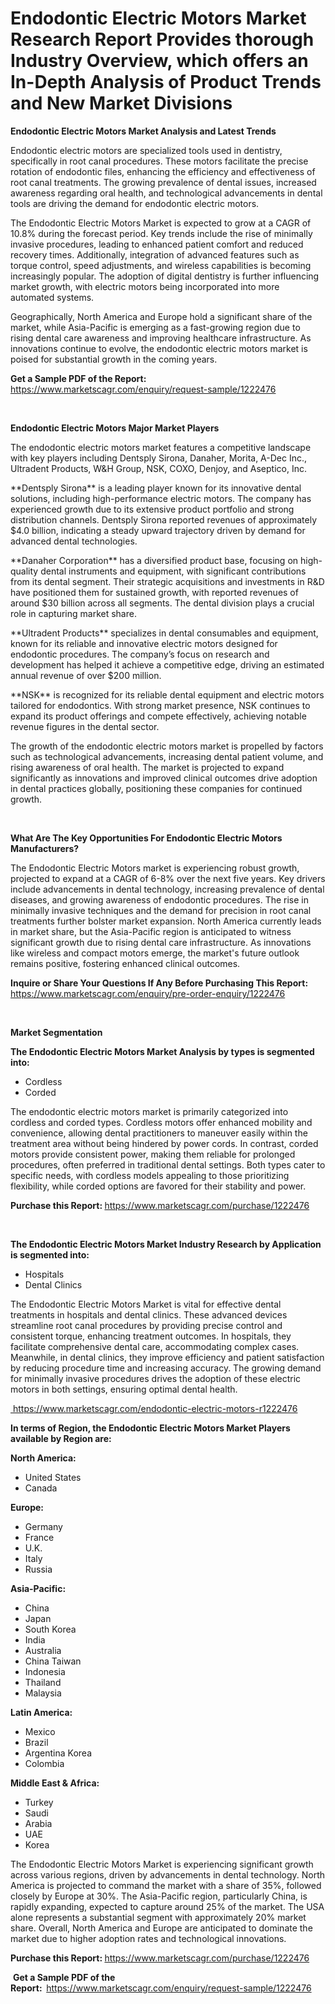<p><h1>Endodontic Electric Motors Market Research Report Provides thorough Industry Overview, which offers an In-Depth Analysis of Product Trends and New Market Divisions</h1></p><p><strong>Endodontic Electric Motors Market Analysis and Latest Trends</strong></p>
<p><p>Endodontic electric motors are specialized tools used in dentistry, specifically in root canal procedures. These motors facilitate the precise rotation of endodontic files, enhancing the efficiency and effectiveness of root canal treatments. The growing prevalence of dental issues, increased awareness regarding oral health, and technological advancements in dental tools are driving the demand for endodontic electric motors.</p><p>The Endodontic Electric Motors Market is expected to grow at a CAGR of 10.8% during the forecast period. Key trends include the rise of minimally invasive procedures, leading to enhanced patient comfort and reduced recovery times. Additionally, integration of advanced features such as torque control, speed adjustments, and wireless capabilities is becoming increasingly popular. The adoption of digital dentistry is further influencing market growth, with electric motors being incorporated into more automated systems. </p><p>Geographically, North America and Europe hold a significant share of the market, while Asia-Pacific is emerging as a fast-growing region due to rising dental care awareness and improving healthcare infrastructure. As innovations continue to evolve, the endodontic electric motors market is poised for substantial growth in the coming years.</p></p>
<p><strong>Get a Sample PDF of the Report:&nbsp;</strong> <a href="https://www.marketscagr.com/enquiry/request-sample/1222476?utm_campaign=2958&utm_medium=2&utm_source=Github&utm_content=ia&utm_term=16042025&utm_id=endodontic-electric-motors">https://www.marketscagr.com/enquiry/request-sample/1222476</a></p>
<p>&nbsp;</p>
<p><strong>Endodontic Electric Motors Major Market Players</strong></p>
<p><p>The endodontic electric motors market features a competitive landscape with key players including Dentsply Sirona, Danaher, Morita, A-Dec Inc., Ultradent Products, W&H Group, NSK, COXO, Denjoy, and Aseptico, Inc. </p><p>**Dentsply Sirona** is a leading player known for its innovative dental solutions, including high-performance electric motors. The company has experienced growth due to its extensive product portfolio and strong distribution channels. Dentsply Sirona reported revenues of approximately $4.0 billion, indicating a steady upward trajectory driven by demand for advanced dental technologies.</p><p>**Danaher Corporation** has a diversified product base, focusing on high-quality dental instruments and equipment, with significant contributions from its dental segment. Their strategic acquisitions and investments in R&D have positioned them for sustained growth, with reported revenues of around $30 billion across all segments. The dental division plays a crucial role in capturing market share.</p><p>**Ultradent Products** specializes in dental consumables and equipment, known for its reliable and innovative electric motors designed for endodontic procedures. The company’s focus on research and development has helped it achieve a competitive edge, driving an estimated annual revenue of over $200 million. </p><p>**NSK** is recognized for its reliable dental equipment and electric motors tailored for endodontics. With strong market presence, NSK continues to expand its product offerings and compete effectively, achieving notable revenue figures in the dental sector.</p><p>The growth of the endodontic electric motors market is propelled by factors such as technological advancements, increasing dental patient volume, and rising awareness of oral health. The market is projected to expand significantly as innovations and improved clinical outcomes drive adoption in dental practices globally, positioning these companies for continued growth.</p></p>
<p>&nbsp;</p>
<p><strong>What Are The Key Opportunities For Endodontic Electric Motors Manufacturers?</strong></p>
<p><p>The Endodontic Electric Motors market is experiencing robust growth, projected to expand at a CAGR of 6-8% over the next five years. Key drivers include advancements in dental technology, increasing prevalence of dental diseases, and growing awareness of endodontic procedures. The rise in minimally invasive techniques and the demand for precision in root canal treatments further bolster market expansion. North America currently leads in market share, but the Asia-Pacific region is anticipated to witness significant growth due to rising dental care infrastructure. As innovations like wireless and compact motors emerge, the market's future outlook remains positive, fostering enhanced clinical outcomes.</p></p>
<p><strong>Inquire or Share Your Questions If Any Before Purchasing This Report:</strong> <a href="https://www.marketscagr.com/enquiry/pre-order-enquiry/1222476?utm_campaign=2958&utm_medium=2&utm_source=Github&utm_content=ia&utm_term=16042025&utm_id=endodontic-electric-motors">https://www.marketscagr.com/enquiry/pre-order-enquiry/1222476</a></p>
<p>&nbsp;</p>
<p><strong>Market Segmentation</strong></p>
<p><strong>The Endodontic Electric Motors Market Analysis by types is segmented into:</strong></p>
<p><ul><li>Cordless</li><li>Corded</li></ul></p>
<p><p>The endodontic electric motors market is primarily categorized into cordless and corded types. Cordless motors offer enhanced mobility and convenience, allowing dental practitioners to maneuver easily within the treatment area without being hindered by power cords. In contrast, corded motors provide consistent power, making them reliable for prolonged procedures, often preferred in traditional dental settings. Both types cater to specific needs, with cordless models appealing to those prioritizing flexibility, while corded options are favored for their stability and power.</p></p>
<p><strong>Purchase this Report:&nbsp;</strong><a href="https://www.marketscagr.com/purchase/1222476?utm_campaign=2958&utm_medium=2&utm_source=Github&utm_content=ia&utm_term=16042025&utm_id=endodontic-electric-motors">https://www.marketscagr.com/purchase/1222476</a></p>
<p>&nbsp;</p>
<p><strong>The Endodontic Electric Motors Market Industry Research by Application is segmented into:</strong></p>
<p><ul><li>Hospitals</li><li>Dental Clinics</li></ul></p>
<p><p>The Endodontic Electric Motors Market is vital for effective dental treatments in hospitals and dental clinics. These advanced devices streamline root canal procedures by providing precise control and consistent torque, enhancing treatment outcomes. In hospitals, they facilitate comprehensive dental care, accommodating complex cases. Meanwhile, in dental clinics, they improve efficiency and patient satisfaction by reducing procedure time and increasing accuracy. The growing demand for minimally invasive procedures drives the adoption of these electric motors in both settings, ensuring optimal dental health.</p></p>
<p><a href="https://www.marketscagr.com/endodontic-electric-motors-r1222476?utm_campaign=2958&utm_medium=2&utm_source=Github&utm_content=ia&utm_term=16042025&utm_id=endodontic-electric-motors">&nbsp;https://www.marketscagr.com/endodontic-electric-motors-r1222476</a></p>
<p><strong>In terms of Region, the Endodontic Electric Motors Market Players available by Region are:</strong></p>
<p>
    <p> <strong> North America: </strong>
        <ul>
            <li>United States</li>
            <li>Canada</li>
        </ul>
        </p> 
    <p> <strong> Europe: </strong>
        <ul>
            <li>Germany</li>
            <li>France</li>
            <li>U.K.</li>
            <li>Italy</li>
            <li>Russia</li>
        </ul>
        </p> 
    <p> <strong> Asia-Pacific: </strong>
        <ul>
            <li>China</li>
            <li>Japan</li>
            <li>South Korea</li>
            <li>India</li>
            <li>Australia</li>
            <li>China Taiwan</li>
            <li>Indonesia</li>
            <li>Thailand</li>
            <li>Malaysia</li>
        </ul>
        </p> 
    <p> <strong> Latin America: </strong>
        <ul>
            <li>Mexico</li>
            <li>Brazil</li>
            <li>Argentina Korea</li>
            <li>Colombia</li>
        </ul>
        </p> 
    <p> <strong> Middle East & Africa: </strong>
        <ul>
            <li>Turkey</li>
            <li>Saudi</li>
            <li>Arabia</li>
            <li>UAE</li>
            <li>Korea</li>
        </ul>
    </p>
    </p>
<p><p>The Endodontic Electric Motors Market is experiencing significant growth across various regions, driven by advancements in dental technology. North America is projected to command the market with a share of 35%, followed closely by Europe at 30%. The Asia-Pacific region, particularly China, is rapidly expanding, expected to capture around 25% of the market. The USA alone represents a substantial segment with approximately 20% market share. Overall, North America and Europe are anticipated to dominate the market due to higher adoption rates and technological innovations.</p></p>
<p><strong>Purchase this Report: </strong><a href="https://www.marketscagr.com/purchase/1222476?utm_campaign=2958&utm_medium=2&utm_source=Github&utm_content=ia&utm_term=16042025&utm_id=endodontic-electric-motors">https://www.marketscagr.com/purchase/1222476</a></p>
<p>&nbsp;<strong>Get a Sample PDF of the Report:&nbsp;&nbsp;</strong><a href="https://www.marketscagr.com/enquiry/request-sample/1222476?utm_campaign=2958&utm_medium=2&utm_source=Github&utm_content=ia&utm_term=16042025&utm_id=endodontic-electric-motors">https://www.marketscagr.com/enquiry/request-sample/1222476</a></p>
<p><strong></strong></p>
<p><p></p><p></p><p></p></p>